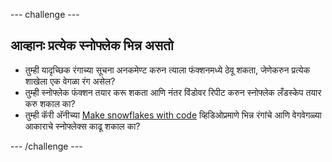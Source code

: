 \--- challenge \---

## आव्हानः प्रत्येक स्नोफ्लेक भिन्न असतो

- तुम्ही यादृच्छिक रंगाच्या सूचना अनकमेण्ट करुन त्याला फंक्शनमध्ये ठेवू शकता, जेणेकरुन प्रत्येक शाखेला एक वेगळा रंग असेल?
- तुम्ही स्नोफ्लेक फंक्शन तयार करू शकता आणि नंतर विंडोवर रिपीट करुन स्नोफ्लेक लँडस्केप तयार करु शकाल का?
- तुम्ही कॅरी अ‍ॅनीच्या [Make snowflakes with code](https://www.youtube.com/watch?v=DHmeX7YTHBY) व्हिडिओप्रमाणे भिन्न रंगांचे आणि वेगवेगळ्या आकाराचे स्नोफ्लेक्स काढू शकाल का?

\--- /challenge \---